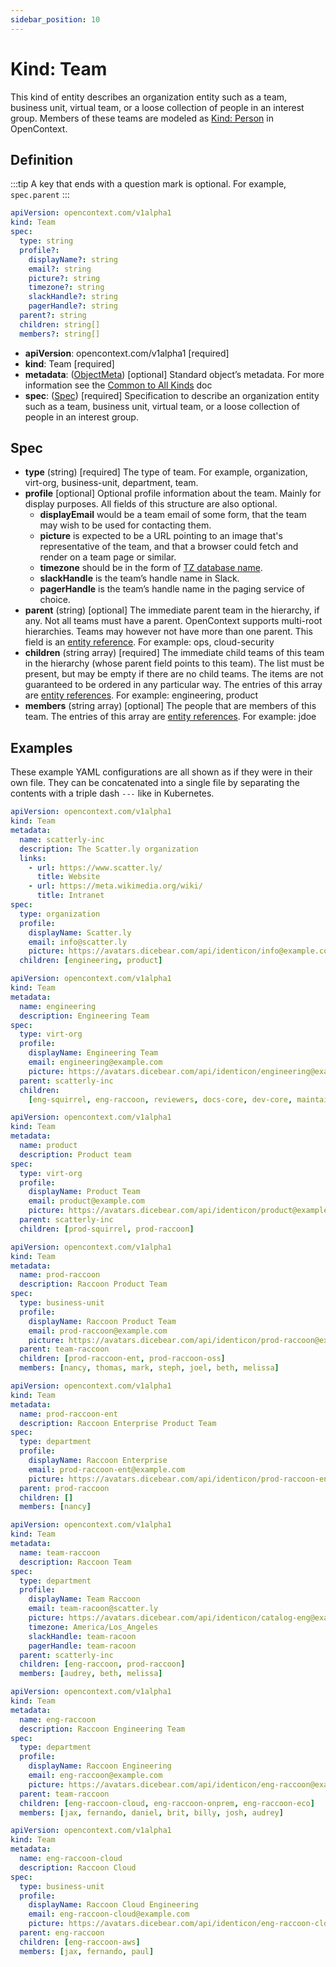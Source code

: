 ```yaml
---
sidebar_position: 10
---
```


# Kind: Team

This kind of entity describes an organization entity such as a team, business unit, virtual team, or a loose collection of people in an interest group. Members of these teams are modeled as [Kind: Person](person) in OpenContext.

## Definition

:::tip A key that ends with a question mark is optional.
For example, `spec.parent`
:::

```yaml
apiVersion: opencontext.com/v1alpha1
kind: Team
spec:
  type: string
  profile?:
    displayName?: string
    email?: string
    picture?: string
    timezone?: string
    slackHandle?: string
    pagerHandle?: string
  parent?: string
  children: string[]
  members?: string[]
```

- **apiVersion**: opencontext.com/v1alpha1 [required]
- **kind**: Team [required]
- **metadata**: ([ObjectMeta](common#metadata)) [optional]
  Standard object’s metadata. For more information see the [Common to All Kinds](common) doc
- **spec**: ([Spec](#spec)) [required]
  Specification to describe an organization entity such as a team, business unit, virtual team, or a loose collection of people in an interest group.

## Spec

- **type** (string) [required]
  The type of team.
  For example, organization, virt-org, business-unit, department, team.
- **profile** [optional]
  Optional profile information about the team. Mainly for display purposes. All fields of this structure are also optional.
  - **displayEmail** would be a team email of some form, that the team may wish to be used for contacting them.
  - **picture** is expected to be a URL pointing to an image that's representative of the team, and that a browser could fetch and render on a team page or similar.
  - **timezone** should be in the form of [TZ database name](https://en.wikipedia.org/wiki/List_of_tz_database_time_zones).
  - **slackHandle** is the team’s handle name in Slack.
  - **pagerHandle** is the team’s handle name in the paging service of choice.
- **parent** (string) [optional]
  The immediate parent team in the hierarchy, if any. Not all teams must have a parent. OpenContext supports multi-root hierarchies. Teams may however not have more than one parent. This field is an [entity reference](entity-reference).
  For example: ops, cloud-security
- **children** (string array) [required]
  The immediate child teams of this team in the hierarchy (whose parent field points to this team). The list must be present, but may be empty if there are no child teams. The items are not guaranteed to be ordered in any particular way. The entries of this array are [entity references](entity-reference).
  For example: engineering, product
- **members** (string array) [optional]
  The people that are members of this team. The entries of this array are [entity references](entity-reference).
  For example: jdoe

## Examples

These example YAML configurations are all shown as if they were in their own file. They can be concatenated into a single file by separating the contents with a triple dash `---` like in Kubernetes.

```yaml
apiVersion: opencontext.com/v1alpha1
kind: Team
metadata:
  name: scatterly-inc
  description: The Scatter.ly organization
  links:
    - url: https://www.scatter.ly/
      title: Website
    - url: https://meta.wikimedia.org/wiki/
      title: Intranet
spec:
  type: organization
  profile:
    displayName: Scatter.ly
    email: info@scatter.ly
    picture: https://avatars.dicebear.com/api/identicon/info@example.com.svg?background=%23fff&margin=25
  children: [engineering, product]
```

```yaml
apiVersion: opencontext.com/v1alpha1
kind: Team
metadata:
  name: engineering
  description: Engineering Team
spec:
  type: virt-org
  profile:
    displayName: Engineering Team
    email: engineering@example.com
    picture: https://avatars.dicebear.com/api/identicon/engineering@example.com.svg?background=%23fff&margin=2
  parent: scatterly-inc
  children:
    [eng-squirrel, eng-raccoon, reviewers, docs-core, dev-core, maintainers]
```

```yaml
apiVersion: opencontext.com/v1alpha1
kind: Team
metadata:
  name: product
  description: Product team
spec:
  type: virt-org
  profile:
    displayName: Product Team
    email: product@example.com
    picture: https://avatars.dicebear.com/api/identicon/product@example.com.svg?background=%23fff&margin=2
  parent: scatterly-inc
  children: [prod-squirrel, prod-raccoon]
```

```yaml
apiVersion: opencontext.com/v1alpha1
kind: Team
metadata:
  name: prod-raccoon
  description: Raccoon Product Team
spec:
  type: business-unit
  profile:
    displayName: Raccoon Product Team
    email: prod-raccoon@example.com
    picture: https://avatars.dicebear.com/api/identicon/prod-raccoon@example.com.svg?background=%23fff&margin=2
  parent: team-raccoon
  children: [prod-raccoon-ent, prod-raccoon-oss]
  members: [nancy, thomas, mark, steph, joel, beth, melissa]
```

```yaml
apiVersion: opencontext.com/v1alpha1
kind: Team
metadata:
  name: prod-raccoon-ent
  description: Raccoon Enterprise Product Team
spec:
  type: department
  profile:
    displayName: Raccoon Enterprise
    email: prod-raccoon-ent@example.com
    picture: https://avatars.dicebear.com/api/identicon/prod-raccoon-ent@example.com.svg?background=%23fff&margin=2
  parent: prod-raccoon
  children: []
  members: [nancy]
```

```yaml
apiVersion: opencontext.com/v1alpha1
kind: Team
metadata:
  name: team-raccoon
  description: Raccoon Team
spec:
  type: department
  profile:
    displayName: Team Raccoon
    email: team-racoon@scatter.ly
    picture: https://avatars.dicebear.com/api/identicon/catalog-eng@example.com.svg?background=%23fff&margin=25
    timezone: America/Los_Angeles
    slackHandle: team-racoon
    pagerHandle: team-racoon
  parent: scatterly-inc
  children: [eng-raccoon, prod-raccoon]
  members: [audrey, beth, melissa]
```

```yaml
apiVersion: opencontext.com/v1alpha1
kind: Team
metadata:
  name: eng-raccoon
  description: Raccoon Engineering Team
spec:
  type: department
  profile:
    displayName: Raccoon Engineering
    email: eng-raccoon@example.com
    picture: https://avatars.dicebear.com/api/identicon/eng-raccoon@example.com.svg?background=%23fff&margin=25
  parent: team-raccoon
  children: [eng-raccoon-cloud, eng-raccoon-onprem, eng-raccoon-eco]
  members: [jax, fernando, daniel, brit, billy, josh, audrey]
```

```yaml
apiVersion: opencontext.com/v1alpha1
kind: Team
metadata:
  name: eng-raccoon-cloud
  description: Raccoon Cloud
spec:
  type: business-unit
  profile:
    displayName: Raccoon Cloud Engineering
    email: eng-raccoon-cloud@example.com
    picture: https://avatars.dicebear.com/api/identicon/eng-raccoon-cloud@example.com.svg?background=%23fff&margin=25
  parent: eng-raccoon
  children: [eng-raccoon-aws]
  members: [jax, fernando, paul]
```
